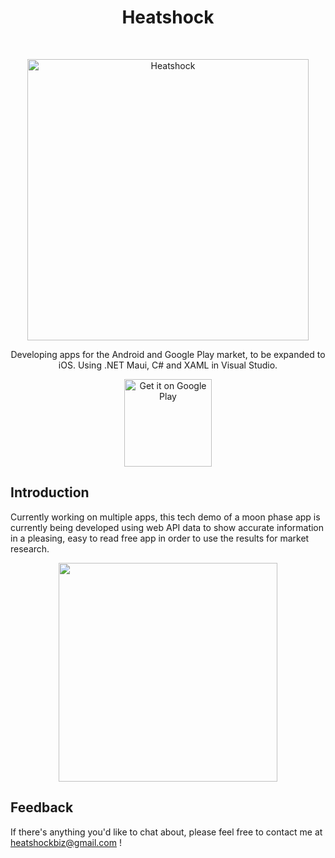 <h1 align="center"> Heatshock </h1> <br>
<p align="center">
    <img alt="Heatshock" title="Heatshock" src="https://i.imgur.com/ofajTim.jpeg" width="450">
</p>

<p align="center">
  Developing apps for the Android and Google Play market, to be expanded to iOS. Using .NET Maui, C# and XAML in Visual Studio.
</p>

<p align="center">
    <img alt="Get it on Google Play" title="Google Play" src="http://i.imgur.com/mtGRPuM.png" width="140">
</p>

## Introduction

Currently working on multiple apps, this tech demo of a moon phase app is currently being developed using web API data to show accurate information in a pleasing, easy to read free app in order to use the results for market research.

<p align="center">
  <img src = "https://i.imgur.com/62rz0qj.png" width="350">
</p>

## Feedback

If there's anything you'd like to chat about, please feel free to contact me at heatshockbiz@gmail.com !
